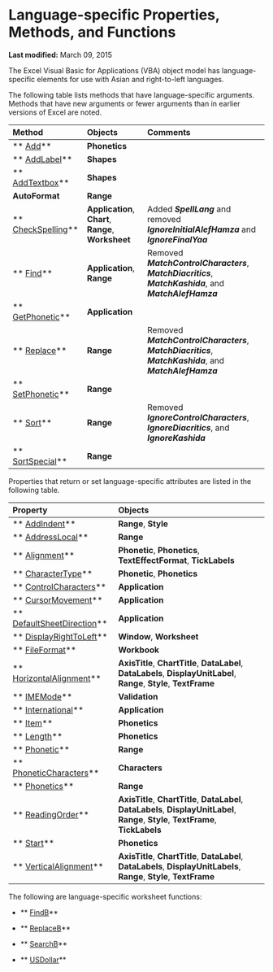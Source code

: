 
# Language-specific Properties, Methods, and Functions

 **Last modified:** March 09, 2015

The Excel Visual Basic for Applications (VBA) object model has language-specific elements for use with Asian and right-to-left languages.

The following table lists methods that have language-specific arguments. Methods that have new arguments or fewer arguments than in earlier versions of Excel are noted.



|**Method**|**Objects**|**Comments**|
|:-----|:-----|:-----|
| ** [Add](2a60a1cd-e15e-1341-2de8-953aa999ac07.md)**| **Phonetics**||
| ** [AddLabel](eb0bfb2a-51ab-ce65-0ef2-aa964d3b08ba.md)**| **Shapes**||
| ** [AddTextbox](c594be81-95e6-37da-2c55-418f11ad7554.md)**| **Shapes**||
| **AutoFormat**| **Range**||
| ** [CheckSpelling](dfae0789-4635-5ec5-5146-c5a1acefa306.md)**| **Application**,  **Chart**,  **Range**,  **Worksheet**|Added  **_SpellLang_** and removed **_IgnoreInitialAlefHamza_** and **_IgnoreFinalYaa_**|
| ** [Find](d9585265-8164-cb4d-a9e3-262f6e06b6b8.md)**| **Application**,  **Range**|Removed  **_MatchControlCharacters_**,  **_MatchDiacritics_**,  **_MatchKashida_**, and  **_MatchAlefHamza_**|
| ** [GetPhonetic](530be07e-04ed-81c5-3b12-93b78e494a3b.md)**| **Application**||
| ** [Replace](12647334-f911-69e4-de31-b4df2722eff3.md)**| **Range**|Removed  **_MatchControlCharacters_**,  **_MatchDiacritics_**,  **_MatchKashida_**, and  **_MatchAlefHamza_**|
| ** [SetPhonetic](69a1e491-5505-621a-5ea0-b0600796caa3.md)**| **Range**||
| ** [Sort](ede52b2f-9025-fc83-9c16-f09c6b89c5c2.md)**| **Range**|Removed  **_IgnoreControlCharacters_**,  **_IgnoreDiacritics_**, and  **_IgnoreKashida_**|
| ** [SortSpecial](706420cb-989a-1b48-b051-ca6e5fe45824.md)**| **Range**||
Properties that return or set language-specific attributes are listed in the following table.


|**Property**|**Objects**|
|:-----|:-----|
| ** [AddIndent](47cfb2a4-9050-354f-08f6-e86f0164be02.md)**| **Range**,  **Style**|
| ** [AddressLocal](20332d15-dc37-1819-472f-ef208d8b3a5b.md)**| **Range**|
| ** [Alignment](728075ec-889a-4d76-c4e0-508dd10c8fe9.md)**| **Phonetic**,  **Phonetics**,  **TextEffectFormat**,  **TickLabels**|
| ** [CharacterType](2c8ba9b0-1d87-7627-7083-31c9260b68b5.md)**| **Phonetic**,  **Phonetics**|
| ** [ControlCharacters](039a266a-e5ae-468e-e3ee-101fa2b12863.md)**| **Application**|
| ** [CursorMovement](4be5a3fd-7a68-1190-5888-239497d53cb1.md)**| **Application**|
| ** [DefaultSheetDirection](33fad777-e2dd-99b5-9b33-a573a729b331.md)**| **Application**|
| ** [DisplayRightToLeft](138d361b-d2d0-cf4f-093f-9717dd0f2f6c.md)**| **Window**,  **Worksheet**|
| ** [FileFormat](ef722c3c-90ea-9810-b853-a3fff19d5c60.md)**| **Workbook**|
| ** [HorizontalAlignment](d9688a92-94f3-6dce-a01d-5a283d28da87.md)**| **AxisTitle**,  **ChartTitle**,  **DataLabel**,  **DataLabels**,  **DisplayUnitLabel**,  **Range**,  **Style**,  **TextFrame**|
| ** [IMEMode](0bb1ebc8-257f-b3e0-11d1-b50575e9f86c.md)**| **Validation**|
| ** [International](e3849e31-a808-256c-4a94-c75c9d674d66.md)**| **Application**|
| ** [Item](41c2df73-fb88-fe1a-a4ff-4562441b1510.md)**| **Phonetics**|
| ** [Length](62f4c46d-2dc3-d8dc-b699-ca74eff1f77f.md)**| **Phonetics**|
| ** [Phonetic](9c6d1d83-b215-d60d-f78f-68e521e25368.md)**| **Range**|
| ** [PhoneticCharacters](05e5cfa5-aef8-c413-29e4-3c608bd4f953.md)**| **Characters**|
| ** [Phonetics](fdc05b76-b574-63ec-045a-42fdcfae8a9e.md)**| **Range**|
| ** [ReadingOrder](5461e0ca-3233-ea24-3774-41c39171afe5.md)**| **AxisTitle**,  **ChartTitle**,  **DataLabel**,  **DataLabels**,  **DisplayUnitLabel**,  **Range**,  **Style**,  **TextFrame**,  **TickLabels**|
| ** [Start](987613b4-7f33-7004-6abf-fb52061cb722.md)**| **Phonetics**|
| ** [VerticalAlignment](94029fff-1b1b-bfc0-9645-ab36519aefb0.md)**| **AxisTitle**,  **ChartTitle**,  **DataLabel**,  **DataLabels**,  **DisplayUnitLabels**,  **Range**,  **Style**,  **TextFrame**|
The following are language-specific worksheet functions:

-  ** [FindB](96fd33a5-bfae-3472-2dbd-e0f53d464ed8.md)**
    
-  ** [ReplaceB](96fd33a5-bfae-3472-2dbd-e0f53d464ed8.md)**
    
-  ** [SearchB](96fd33a5-bfae-3472-2dbd-e0f53d464ed8.md)**
    
-  ** [USDollar](96fd33a5-bfae-3472-2dbd-e0f53d464ed8.md)**
    
